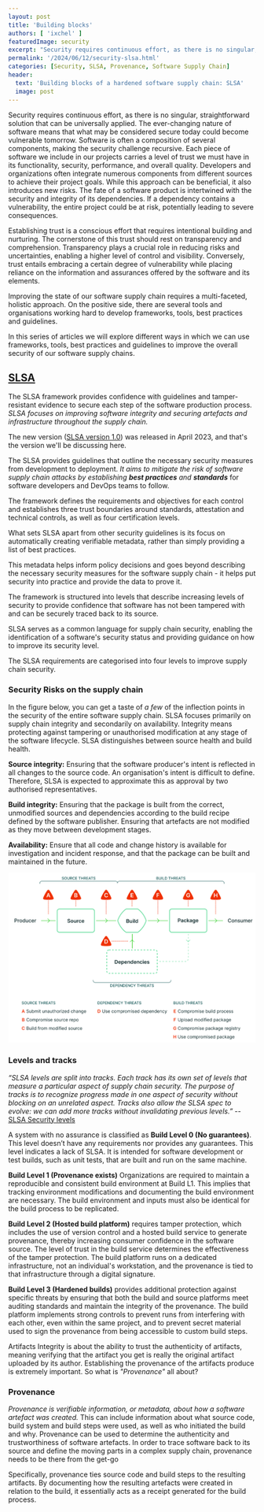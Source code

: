 ```yaml
---
layout: post
title: 'Building blocks'
authors: [ 'ixchel' ]
featuredImage: security 
excerpt: "Security requires continuous effort, as there is no singular, straightforward solution that can be universally applied. The ever-changing nature of software means that what may be considered secure today could become vulnerable tomorrow"
permalink: '/2024/06/12/security-slsa.html'
categories: [Security, SLSA, Provenance, Software Supply Chain]
header:
  text: 'Building blocks of a hardened software supply chain: SLSA'
  image: post
---
```

Security requires continuous effort, as there is no singular, straightforward solution that can be universally applied. The ever-changing nature of software means that what may be considered secure today could become vulnerable tomorrow. Software is often a composition of several components, making the security challenge recursive. Each piece of software we include in our projects carries a level of trust we must have in its functionality, security, performance, and overall quality. Developers and organizations often integrate numerous components from different sources to achieve their project goals. While this approach can be beneficial, it also introduces new risks. The fate of a software product is intertwined with the security and integrity of its dependencies. If a dependency contains a vulnerability, the entire project could be at risk, potentially leading to severe consequences.

Establishing trust is a conscious effort that requires intentional building and nurturing. The cornerstone of this trust should rest on transparency and comprehension. Transparency plays a crucial role in reducing risks and uncertainties, enabling a higher level of control and visibility. Conversely, trust entails embracing a certain degree of vulnerability while placing reliance on the information and assurances offered by the software and its elements.

Improving the state of our software supply chain requires a multi-faceted, holistic approach. On the positive side, there are several tools and organisations working hard to develop frameworks, tools, best practices and guidelines.

In this series of articles we will explore different ways in which we can use frameworks, tools, best practices and guidelines to improve the overall security of our software supply chains.

## [SLSA](https://slsa.dev)

The SLSA framework provides confidence with guidelines and tamper-resistant evidence to secure each step of the software production process. _SLSA focuses on improving software integrity and securing artefacts and infrastructure throughout the supply chain._

The new version ([SLSA version 1.0](https://slsa.dev/spec/v1.0/)) was released in April 2023, and that's the version we'll be discussing here.

The SLSA provides guidelines that outline the necessary security measures from development to deployment. _It aims to mitigate the risk of software supply chain attacks by establishing **best practices** and **standards**_ for software developers and DevOps teams to follow.

The framework defines the requirements and objectives for each control and establishes three trust boundaries around standards, attestation and technical controls, as well as four certification levels.

What sets SLSA apart from other security guidelines is its focus on automatically creating verifiable metadata, rather than simply providing a list of best practices.

This metadata helps inform policy decisions and goes beyond describing the necessary security measures for the software supply chain - it helps put security into practice and provide the data to prove it.

The framework is structured into levels that describe increasing levels of security to provide confidence that software has not been tampered with and can be securely traced back to its source.

SLSA serves as a common language for supply chain security, enabling the identification of a software's security status and providing guidance on how to improve its security level.

The SLSA requirements are categorised into four levels to improve supply chain security.

### Security Risks on the supply chain

In the figure below, you can get a taste of _a few_ of the inflection points in the security of the entire software supply chain. SLSA focuses primarily on supply chain integrity and secondarily on availability. Integrity means protecting against tampering or unauthorised modification at any stage of the software lifecycle. SLSA distinguishes between source health and build health.

**Source integrity:** Ensuring that the software producer's intent is reflected in all changes to the source code. An organisation's intent is difficult to define. Therefore, SLSA is expected to approximate this as approval by two authorised representatives.

**Build integrity:** Ensuring that the package is built from the correct, unmodified sources and dependencies according to the build recipe defined by the software publisher. Ensuring that artefacts are not modified as they move between development stages.

**Availability:** Ensure that all code and change history is available for investigation and incident response, and that the package can be built and maintained in the future. 

![SLSA Supply chain threats](/assets/posts/2024-06-12-security-slsa/2024-06-12-supply-chain-threats.svg)


### Levels and tracks

_“SLSA levels are split into tracks. Each track has its own set of levels that measure a particular aspect of supply chain security. The purpose of tracks is to recognize progress made in one aspect of security without blocking on an unrelated aspect. Tracks also allow the SLSA spec to evolve: we can add more tracks without invalidating previous levels.”_ -- [SLSA Security levels ](https://slsa.dev/spec/v1.0/levels)

 A system with no assurance is classified as **Build Level 0 (No guarantees)**.  This level doesn’t have any requirements nor provides any guarantees. This level  indicates a lack of SLSA. It is intended for software development or test builds, such as unit tests, that are built and run on the same machine. 

**Build Level 1 (Provenance exists)** Organizations  are required to maintain a reproducible and consistent build environment at Build L1. This implies that tracking environment modifications and documenting the build environment are necessary. The build environment and inputs must also be identical for the build process to be replicated.

**Build Level 2 (Hosted build platform)** requires tamper protection, which includes the use of version control and a hosted build service to generate provenance, thereby increasing consumer confidence in the software source. The level of trust in the build service determines the effectiveness of the tamper protection. The build platform runs on a dedicated infrastructure, not an individual's workstation, and the provenance is tied to that infrastructure through a digital signature.

**Build Level 3 (Hardened builds)** provides additional protection against specific threats by ensuring that both the build and source platforms meet auditing standards and maintain the integrity of the provenance. The build platform implements strong controls to prevent runs from interfering with each other, even within the same project, and to prevent secret material used to sign the provenance from being accessible to custom build steps.

Artifacts Integrity is about the ability to trust the authenticity of artifacts, meaning verifying that the artifact you get is really the original artifact uploaded by its author. Establishing the provenance of the artifacts produce is extremely important. So what is _"Provenance"_ all about?

### Provenance 

_Provenance is verifiable information, or metadata, about how a software artefact was created._ This can include information about what source code, build system and build steps were used, as well as who initiated the build and why. Provenance can be used to determine the authenticity and trustworthiness of software artefacts.
In order to trace software back to its source and define the moving parts in a complex supply chain, provenance needs to be there from the get-go

Specifically, provenance ties source code and build steps to the resulting artifacts. By documenting how the resulting artefacts were created in relation to the build, it essentially acts as a receipt generated for the build process.
